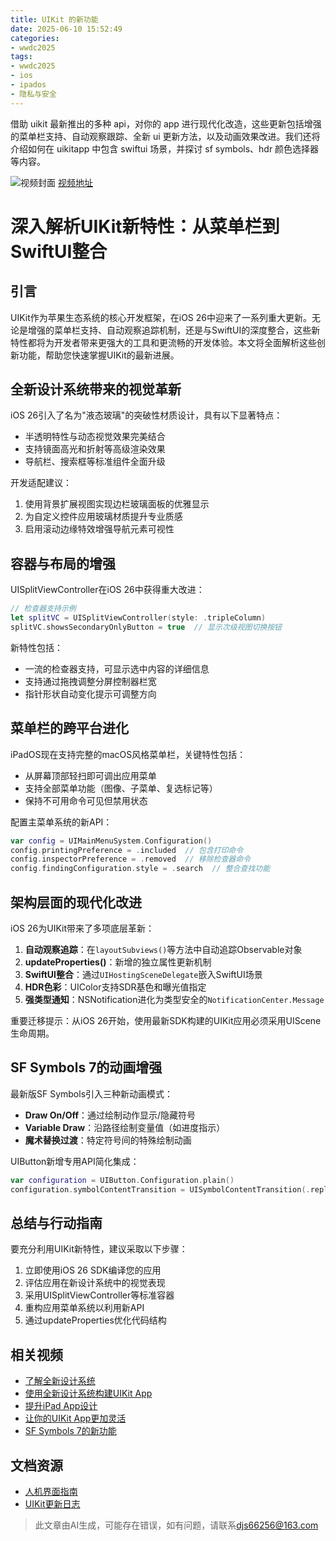```yaml
---
title: UIKit 的新功能
date: 2025-06-10 15:52:49
categories:
- wwdc2025
tags:
- wwdc2025
- ios
- ipados
- 隐私与安全
---
```

借助 uikit 最新推出的多种 api，对你的 app 进行现代化改造，这些更新包括增强的菜单栏支持、自动观察跟踪、全新 ui 更新方法，以及动画效果改进。我们还将介绍如何在 uikitapp 中包含 swiftui 场景，并探讨 sf symbols、hdr 颜色选择器等内容。
<!--more-->

![视频封面](https://devimages-cdn.apple.com/wwdc-services/images/3055294D-836B-4513-B7B0-0BC5666246B0/9943/9943_wide_250x141_2x.jpg)
[视频地址](https://developer.apple.com/cn/videos/play/wwdc2025/243/)

# 深入解析UIKit新特性：从菜单栏到SwiftUI整合

## 引言
UIKit作为苹果生态系统的核心开发框架，在iOS 26中迎来了一系列重大更新。无论是增强的菜单栏支持、自动观察追踪机制，还是与SwiftUI的深度整合，这些新特性都将为开发者带来更强大的工具和更流畅的开发体验。本文将全面解析这些创新功能，帮助您快速掌握UIKit的最新进展。

## 全新设计系统带来的视觉革新
iOS 26引入了名为"液态玻璃"的突破性材质设计，具有以下显著特点：
- 半透明特性与动态视觉效果完美结合
- 支持镜面高光和折射等高级渲染效果
- 导航栏、搜索框等标准组件全面升级

开发适配建议：
1. 使用背景扩展视图实现边栏玻璃面板的优雅显示
2. 为自定义控件应用玻璃材质提升专业质感
3. 启用滚动边缘特效增强导航元素可视性

## 容器与布局的增强
UISplitViewController在iOS 26中获得重大改进：
```swift
// 检查器支持示例
let splitVC = UISplitViewController(style: .tripleColumn)
splitVC.showsSecondaryOnlyButton = true  // 显示次级视图切换按钮
```
新特性包括：
- 一流的检查器支持，可显示选中内容的详细信息
- 支持通过拖拽调整分屏控制器栏宽
- 指针形状自动变化提示可调整方向

## 菜单栏的跨平台进化
iPadOS现在支持完整的macOS风格菜单栏，关键特性包括：
- 从屏幕顶部轻扫即可调出应用菜单
- 支持全部菜单功能（图像、子菜单、复选标记等）
- 保持不可用命令可见但禁用状态

配置主菜单系统的新API：
```swift
var config = UIMainMenuSystem.Configuration()
config.printingPreference = .included  // 包含打印命令
config.inspectorPreference = .removed  // 移除检查器命令
config.findingConfiguration.style = .search  // 整合查找功能
```

## 架构层面的现代化改进
iOS 26为UIKit带来了多项底层革新：
1. **自动观察追踪**：在`layoutSubviews()`等方法中自动追踪Observable对象
2. **updateProperties()**：新增的独立属性更新机制
3. **SwiftUI整合**：通过`UIHostingSceneDelegate`嵌入SwiftUI场景
4. **HDR色彩**：UIColor支持SDR基色和曝光值指定
5. **强类型通知**：NSNotification进化为类型安全的`NotificationCenter.Message`

重要迁移提示：从iOS 26开始，使用最新SDK构建的UIKit应用必须采用UIScene生命周期。

## SF Symbols 7的动画增强
最新版SF Symbols引入三种新动画模式：
- **Draw On/Off**：通过绘制动作显示/隐藏符号
- **Variable Draw**：沿路径绘制变量值（如进度指示）
- **魔术替换过渡**：特定符号间的特殊绘制动画

UIButton新增专用API简化集成：
```swift
var configuration = UIButton.Configuration.plain()
configuration.symbolContentTransition = UISymbolContentTransition(.replace)
```

## 总结与行动指南
要充分利用UIKit新特性，建议采取以下步骤：
1. 立即使用iOS 26 SDK编译您的应用
2. 评估应用在新设计系统中的视觉表现
3. 采用UISplitViewController等标准容器
4. 重构应用菜单系统以利用新API
5. 通过updateProperties优化代码结构

## 相关视频
- [了解全新设计系统](https://developer.apple.com/videos/play/wwdc2025/356)
- [使用全新设计系统构建UIKit App](https://developer.apple.com/videos/play/wwdc2025/284)
- [提升iPad App设计](https://developer.apple.com/videos/play/wwdc2025/208)
- [让你的UIKit App更加灵活](https://developer.apple.com/videos/play/wwdc2025/282)
- [SF Symbols 7的新功能](https://developer.apple.com/videos/play/wwdc2025/337)

## 文档资源
- [人机界面指南](https://developer.apple.com/design/human-interface-guidelines)
- [UIKit更新日志](https://developer.apple.com/documentation/Updates/UIKit)
> 此文章由AI生成，可能存在错误，如有问题，请联系[djs66256@163.com](djs66256@163.com)